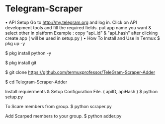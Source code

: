 # Telegram-Scraper

• API Setup
Go to http://my.telegram.org and log in.
Click on API development tools and fill the required fields.
put app name you want & select other in platform Example :
copy "api_id" & "api_hash" after clicking create app ( will be used in setup.py )
• How To Install and Use In Termux
$ pkg up -y

$ pkg install python -y

$ pkg install git

$ git clone https://github.com/termuxprofessor/TeleGram-Scraper-Adder

$ cd Telegram-Scraper-Adder

Install requierments & Setup Configuration File. ( apiID, apiHash )
$ python setup.py

To Scare members from group.
$ python scraper.py

Add Scarped members to your group.
$ python adder.py
